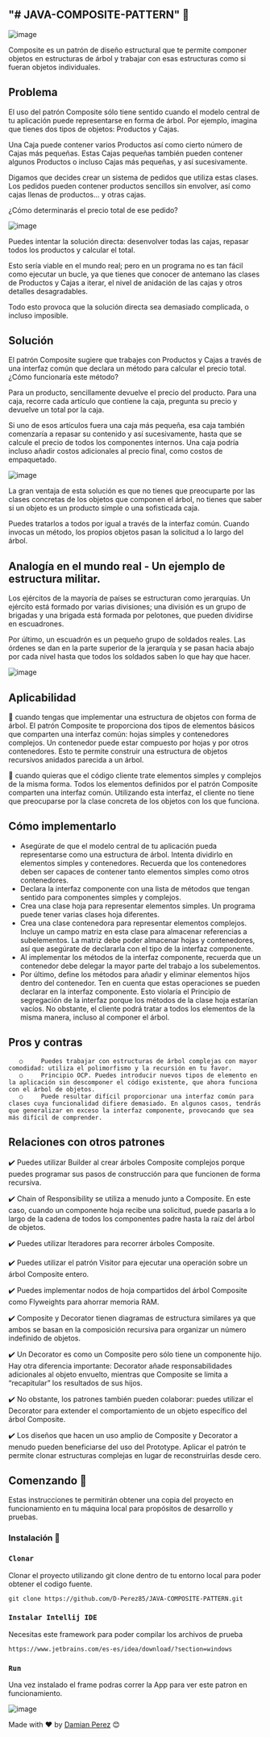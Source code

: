 "# JAVA-COMPOSITE-PATTERN" 🚀
--------------------- 


![image](https://github.com/D-Perez85/JAVA-FACTORY-METHOD-PATTERN/assets/77124855/ed22828a-241f-4e7f-8125-bc296d7398dc)

Composite es un patrón de diseño estructural que te permite componer objetos en estructuras de árbol y trabajar con esas estructuras como si fueran objetos individuales.

## Problema
El uso del patrón Composite sólo tiene sentido cuando el modelo central de tu aplicación puede representarse en forma de árbol. 
Por ejemplo, imagina que tienes dos tipos de objetos: Productos y Cajas. 

Una Caja puede contener varios Productos así como cierto número de Cajas más pequeñas. Estas Cajas pequeñas también pueden contener algunos Productos o incluso Cajas más pequeñas, y así sucesivamente.


Digamos que decides crear un sistema de pedidos que utiliza estas clases. Los pedidos pueden contener productos sencillos sin envolver, así como cajas llenas de productos... y otras cajas. 

¿Cómo determinarás el precio total de ese pedido?


![image](https://github.com/D-Perez85/JAVA-COMPOSITE-PATTERN/assets/77124855/8c1173a8-175e-41fc-87d7-a543798b6c95)


Puedes intentar la solución directa: desenvolver todas las cajas, repasar todos los productos y calcular el total. 

Esto sería viable en el mundo real; pero en un programa no es tan fácil como ejecutar un bucle, ya que tienes que conocer de antemano las clases de Productos y Cajas a iterar, el nivel de anidación de las cajas y otros detalles desagradables. 

Todo esto provoca que la solución directa sea demasiado complicada, o incluso imposible.


## Solución
El patrón Composite sugiere que trabajes con Productos y Cajas a través de una interfaz común que declara un método para calcular el precio total. ¿Cómo funcionaría este método? 

Para un producto, sencillamente devuelve el precio del producto. 
Para una caja, recorre cada artículo que contiene la caja, pregunta su precio y devuelve un total por la caja. 


Si uno de esos artículos fuera una caja más pequeña, esa caja también comenzaría a repasar su contenido y así sucesivamente, hasta que se calcule el precio de todos los componentes internos. Una caja podría incluso añadir costos adicionales al precio final, como costos de empaquetado.

![image](https://github.com/D-Perez85/JAVA-COMPOSITE-PATTERN/assets/77124855/5e2ea131-b2a9-49a9-9761-c9619a17b7ce)

La gran ventaja de esta solución es que no tienes que preocuparte por las clases concretas de los objetos que componen el árbol, no tienes que saber si un objeto es un producto simple o una sofisticada caja. 

Puedes tratarlos a todos por igual a través de la interfaz común. Cuando invocas un método, los propios objetos pasan la solicitud a lo largo del árbol.


## Analogía en el mundo real - Un ejemplo de estructura militar.

Los ejércitos de la mayoría de países se estructuran como jerarquías. Un ejército está formado por varias divisiones; una división es un grupo de brigadas y una brigada está formada por pelotones, que pueden dividirse en escuadrones. 

Por último, un escuadrón es un pequeño grupo de soldados reales. Las órdenes se dan en la parte superior de la jerarquía y se pasan hacia abajo por cada nivel hasta que todos los soldados saben lo que hay que hacer.

![image](https://github.com/D-Perez85/JAVA-COMPOSITE-PATTERN/assets/77124855/6064943d-377c-4493-989d-847a771854bc)


##  Aplicabilidad
:pushpin: cuando tengas que implementar una estructura de objetos con forma de árbol. El patrón Composite te proporciona dos tipos de elementos básicos que comparten una interfaz común: hojas simples y contenedores complejos. Un contenedor puede estar compuesto por hojas y por otros contenedores. 
Esto te permite construir una estructura de objetos recursivos anidados parecida a un árbol.

:pushpin: cuando quieras que el código cliente trate elementos simples y complejos de la misma forma.	Todos los elementos definidos por el patrón Composite comparten una interfaz común. Utilizando esta interfaz, el cliente no tiene que preocuparse por la clase concreta de los objetos con los que funciona.

## Cómo implementarlo
-	Asegúrate de que el modelo central de tu aplicación pueda representarse como una estructura de árbol. Intenta dividirlo en elementos simples y contenedores. Recuerda que los contenedores deben ser capaces de contener tanto elementos simples como otros contenedores.
-	Declara la interfaz componente con una lista de métodos que tengan sentido para componentes simples y complejos.
-	Crea una clase hoja para representar elementos simples. Un programa puede tener varias clases hoja diferentes.
-	Crea una clase contenedora para representar elementos complejos. Incluye un campo matriz en esta clase para almacenar referencias a subelementos. La matriz debe poder almacenar hojas y contenedores, así que asegúrate de declararla con el tipo de la interfaz componente.
-	Al implementar los métodos de la interfaz componente, recuerda que un contenedor debe delegar la mayor parte del trabajo a los subelementos.
-	Por último, define los métodos para añadir y eliminar elementos hijos dentro del contenedor.
Ten en cuenta que estas operaciones se pueden declarar en la interfaz componente. Esto violaría el Principio de segregación de la interfaz porque los métodos de la clase hoja estarían vacíos. No obstante, el cliente podrá tratar a todos los elementos de la misma manera, incluso al componer el árbol.


## Pros y contras
       ○	 Puedes trabajar con estructuras de árbol complejas con mayor comodidad: utiliza el polimorfismo y la recursión en tu favor.
       ○	 Principio OCP. Puedes introducir nuevos tipos de elemento en la aplicación sin descomponer el código existente, que ahora funciona con el árbol de objetos.
       ○ 	 Puede resultar difícil proporcionar una interfaz común para clases cuya funcionalidad difiere demasiado. En algunos casos, tendrás que generalizar en exceso la interfaz componente, provocando que sea más difícil de comprender.

## Relaciones con otros patrones
:heavy_check_mark:	Puedes utilizar Builder al crear árboles Composite complejos porque puedes programar sus pasos de construcción para que funcionen de forma recursiva.


:heavy_check_mark:	Chain of Responsibility se utiliza a menudo junto a Composite. En este caso, cuando un componente hoja recibe una solicitud, puede pasarla a lo largo de la cadena de todos los componentes padre hasta la raíz del árbol de objetos.


:heavy_check_mark:	Puedes utilizar Iteradores para recorrer árboles Composite.


:heavy_check_mark:	Puedes utilizar el patrón Visitor para ejecutar una operación sobre un árbol Composite entero.


:heavy_check_mark:	Puedes implementar nodos de hoja compartidos del árbol Composite como Flyweights para ahorrar memoria RAM.


:heavy_check_mark:	Composite y Decorator tienen diagramas de estructura similares ya que ambos se basan en la composición recursiva para organizar un número indefinido de objetos.


:heavy_check_mark:	Un Decorator es como un Composite pero sólo tiene un componente hijo. Hay otra diferencia importante: Decorator añade responsabilidades adicionales al objeto envuelto, mientras que Composite se limita a “recapitular” los resultados de sus hijos.


:heavy_check_mark:	No obstante, los patrones también pueden colaborar: puedes utilizar el Decorator para extender el comportamiento de un objeto específico del árbol Composite.


:heavy_check_mark:	Los diseños que hacen un uso amplio de Composite y Decorator a menudo pueden beneficiarse del uso del Prototype. Aplicar el patrón te permite clonar estructuras complejas en lugar de reconstruirlas desde cero.




## Comenzando 🚀

Estas instrucciones te permitirán obtener una copia del proyecto en funcionamiento en tu máquina local para propósitos de desarrollo y pruebas.


### Instalación 🔧

### `Clonar` 
Clonar el proyecto utilizando git clone  dentro de tu entorno local para poder obtener el codigo fuente. 
```
git clone https://github.com/D-Perez85/JAVA-COMPOSITE-PATTERN.git
```
### `Instalar Intellij IDE`
Necesitas este framework para poder compilar los archivos de prueba
```
https://www.jetbrains.com/es-es/idea/download/?section=windows
```
### `Run`
Una vez instalado el frame podras correr la App para ver este patron en funcionamiento.  

![image](https://github.com/D-Perez85/JAVA-COMPOSITE-PATTERN/assets/77124855/9fd11f8e-46e0-447c-b665-4a9d9846a2a3)





Made with ❤️ by [Damian Perez](https://github.com/D-Perez85) 😊

